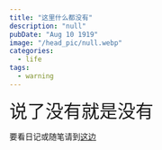 ```yaml
---
title: "这里什么都没有"
description: "null"
pubDate: "Aug 10 1919"
image: "/head_pic/null.webp"
categories:
  - life
tags:
  - warning
---
```


<font size = "6px">说了没有就是没有</font>

要看日记或随笔请到<a href = "https://nahida.cfd">这边</a>